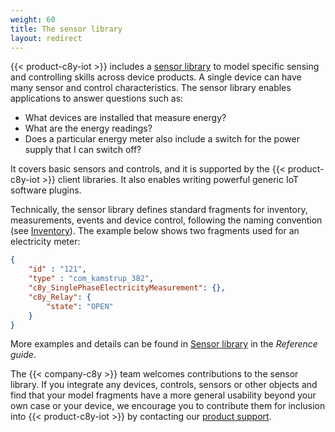 ```yaml
---
weight: 60
title: The sensor library
layout: redirect
---
```


{{< product-c8y-iot >}} includes a [sensor library](/reference/sensor-library/) to model specific sensing and controlling skills across device products. A single device can have many sensor and control characteristics. The sensor library enables applications to answer questions such as:

-   What devices are installed that measure energy?
-   What are the energy readings?
-   Does a particular energy meter also include a switch for the power supply that I can switch off?

It covers basic sensors and controls, and it is supported by the {{< product-c8y-iot >}} client libraries. It also enables writing powerful generic IoT software plugins.

Technically, the sensor library defines standard fragments for inventory, measurements, events and device control, following the naming convention (see [Inventory](#inventory)). The example below shows two fragments used for an electricity meter:

```json
{
    "id" : "121",
    "type" : "com_kamstrup_382",
    "c8y_SinglePhaseElectricityMeasurement": {},
    "c8y_Relay": {
        "state": "OPEN"
    }
}
```

More examples and details can be found in [Sensor library](/reference/sensor-library/) in the *Reference guide*.

The {{< company-c8y >}} team welcomes contributions to the sensor library. If you integrate any devices, controls, sensors or other objects and find that your model fragments have a more general usability beyond your own case or your device, we encourage you to contribute them for inclusion into {{< product-c8y-iot >}} by contacting our [product support](/welcome/contacting-support/).
